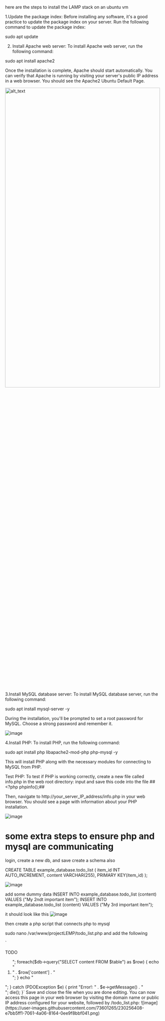 here are the steps to install the LAMP stack on an ubuntu vm

1.Update the package index: Before installing any software, it's a good practice to update the package index on your server. Run the following command to update the package index:

sudo apt update

2. Install Apache web server: To install Apache web server, run the following command:

sudo apt install apache2

Once the installation is complete, Apache should start automatically. You can verify that Apache is running by visiting your server's public IP address in a web browser. You should see the Apache2 Ubuntu Default Page.

<img src="https://user-images.githubusercontent.com/73601265/229630473-e0ebc011-9f39-4698-996b-2c513225bce8.png" alt="alt_text" style="height:50%;width:100%;">

3.Install MySQL database server: To install MySQL database server, run the following command:

sudo apt install mysql-server -y

During the installation, you'll be prompted to set a root password for MySQL. Choose a strong password and remember it.

![image](https://user-images.githubusercontent.com/73601265/229631773-5ad9a9ca-8bfe-41b7-84e1-a2f171544662.png)

4.Install PHP: To install PHP, run the following command:

sudo apt install php libapache2-mod-php php-mysql -y

This will install PHP along with the necessary modules for connecting to MySQL from PHP.

Test PHP: To test if PHP is working correctly, create a new file called info.php in the web root directory:
input and save this code into the file ## <?php phpinfo();##

Then, navigate to http://your_server_IP_address/info.php in your web browser. You should see a page with information about your PHP installation.

![image](https://user-images.githubusercontent.com/73601265/229634618-3de0c71e-7c81-452f-b311-df5e966623a9.png)

# some extra steps to ensure php and mysql are communicating
login, create a new db, and save
create a schema also


CREATE TABLE example_database.todo_list (
     item_id INT AUTO_INCREMENT,
     content VARCHAR(255),
     PRIMARY KEY(item_id)
);

![image](https://user-images.githubusercontent.com/73601265/230253393-a3289764-98b4-44b7-a61c-360fa9e3f203.png)

add some dummy data
INSERT INTO example_database.todo_list (content) VALUES ("My 2ndt important item");
INSERT INTO example_database.todo_list (content) VALUES ("My 3rd important item");

it should look like this 
![image](https://user-images.githubusercontent.com/73601265/230254170-98ecf61b-1189-4054-838a-967676b551b7.png)

then create a php script that connects php to mysql

sudo nano /var/www/projectLEMP/todo_list.php and add the following

`
<?php
$user = "example_user";
$password = "password";
$database = "example_database";
$table = "todo_list";


try {
  $db = new PDO("mysql:host=localhost;dbname=$database", $user, $password);
  echo "<h2>TODO</h2><ol>";
  foreach($db->query("SELECT content FROM $table") as $row) {
    echo "<li>" . $row['content'] . "</li>";
  }
  echo "</ol>";
} catch (PDOException $e) {
    print "Error!: " . $e->getMessage() . "<br/>";
    die();
}`

Save and close the file when you are done editing.
You can now access this page in your web browser by visiting the domain name or public IP address configured for your website, followed by /todo_list.php:

![image](https://user-images.githubusercontent.com/73601265/230256408-e7bb5ff1-7061-4a06-8164-0ee9f8bbf041.png)
